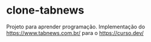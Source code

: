 # clone-tabnews
Projeto para aprender programação. Implementação do https://www.tabnews.com.br/ para o https://curso.dev/

